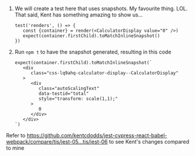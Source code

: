 1. We will create a test here that uses snapshots. My favourite thing. LOL. That
   said, Kent has something amazing to show us...

   ```
   test('renders', () => {
      const {container} = render(<CalculatorDisplay value="0" />)
      expect(container.firstChild).toMatchInlineSnapshot()
   })
   ```

1. Run `npm t` to have the snapshot generated, resulting in this code

   ```
   expect(container.firstChild).toMatchInlineSnapshot(`
      <div
         class="css-lq9ahq-calculator-display--CalculatorDisplay"
      >
         <div
            class="autoScalingText"
            data-testid="total"
            style="transform: scale(1,1);"
         >
            0
         </div>
      </div>
   `)
   ```

Refer to
https://github.com/kentcdodds/jest-cypress-react-babel-webpack/compare/tjs/jest-05...tjs/jest-06
to see Kent's changes compared to mine
